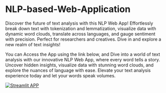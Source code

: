 # NLP-based-Web-Application
Discover the future of text analysis with this NLP Web App! Effortlessly break down text with tokenization and lemmatization, visualize data with dynamic word clouds, translate across languages, and gauge sentiment with precision. Perfect for researchers and creatives. Dive in and explore a new realm of text insights!


You can Access the App using the link below, and Dive into a world of text analysis with our innovative NLP Web App, where every word tells a story. Uncover hidden insights, visualize data with stunning word clouds, and explore the nuances of language with ease. Elevate your text analysis experience today and let your words speak volumes.

[![Streamlit APP](https://static.streamlit.io/badges/streamlit_badge_black_white.svg)](https://nlp-based-web-application-uhbhy.streamlit.app)

